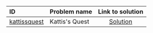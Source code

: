 | ID | Problem name | Link to solution |
|:---|:---|:---:|
| [kattissquest](https://open.kattis.com/problems/kattissquest) | Kattis's Quest | [Solution](https://github.com/versenyi98/kattis-solutions/tree/main/solutions/kattissquest)|
